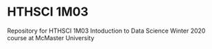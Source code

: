 # HTHSCI 1M03
Repository for HTHSCI 1M03 Intoduction to Data Science Winter 2020 course at McMaster University 
